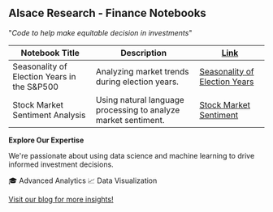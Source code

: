 ## Alsace Research - Finance Notebooks
"*Code to help make equitable decision in investments*"


| Notebook Title | Description | [Link](link_to_notebook.ipynb) |
| -------- | --- | --- |
| Seasonality of Election Years in the S&P500 | Analyzing market trends during election years. | [Seasonality of Election Years](seasonality_election_years.ipynb) |
| Stock Market Sentiment Analysis | Using natural language processing to analyze market sentiment. | [Stock Market Sentiment](stock_market_sentiment.ipynb) |

**Explore Our Expertise**

We're passionate about using data science and machine learning to drive
informed investment decisions.

🎓 Advanced Analytics
📈 Data Visualization

[Visit our blog for more insights!](https://alsace-research.github.io/all_posts.html)
